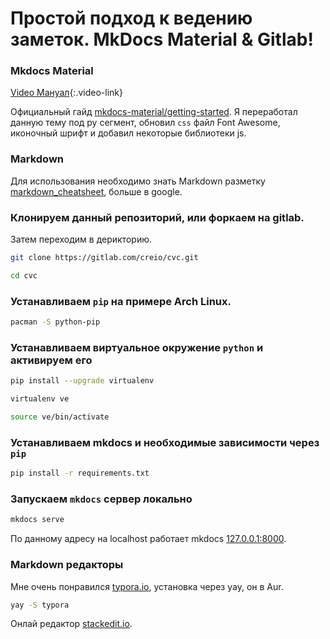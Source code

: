 # Простой подход к ведению заметок. MkDocs Material & Gitlab!

### Mkdocs Material

<!-- <div class="embed-responsive embed-responsive-16by9">
  <iframe src="https://www.youtube.com/embed/ljRDkQVOlqU" frameborder="0" allow="accelerometer; autoplay; encrypted-media; gyroscope; picture-in-picture" allowfullscreen></iframe>
</div> -->

<!-- <a href="https://www.youtube.com/watch?v=b-_dZiyUT8M" class="video-link">Video Мануал</a> -->

[Video Мануал](https://www.youtube.com/watch?v=b-_dZiyUT8M){:.video-link}

Официальный гайд [mkdocs-material/getting-started](https://squidfunk.github.io/mkdocs-material/getting-started/). Я переработал данную тему под ру сегмент, обновил `css` файл Font Awesome, иконочный шрифт и добавил некоторые библиотеки js.

### Markdown

Для использования необходимо знать Markdown разметку [markdown_cheatsheet](https://paulradzkov.com/2014/markdown_cheatsheet/), больше в google.

### Клонируем данный репозиторий, или форкаем на gitlab.

Затем переходим в дерикторию.

```sh
git clone https://gitlab.com/creio/cvc.git

cd cvc
```

### Устанавливаем `pip` на примере Arch Linux.

```sh
pacman -S python-pip

```

### Устанавливаем виртуальное окружение `python` и активируем его

```sh
pip install --upgrade virtualenv

virtualenv ve

source ve/bin/activate
```

### Устанавливаем mkdocs и необходимые зависимости через `pip`

```sh
pip install -r requirements.txt
```

### Запускаем `mkdocs` сервер локально

```sh
mkdocs serve
```

По данному адресу на localhost работает mkdocs [127.0.0.1:8000](http://127.0.0.1:8000).

### Markdown редакторы

Мне очень понравился [typora.io](https://typora.io/), установка через yay, он в Aur.

```sh
yay -S typora
```

Онлай редактор [stackedit.io](https://stackedit.io/app).